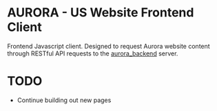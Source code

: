 # AURORA - US Website Frontend Client
Frontend Javascript client. Designed to request Aurora website content through RESTful API requests to the [aurora_backend](https://github.com/bryan-learn/aurora_backend) server.

# TODO
* Continue building out new pages
